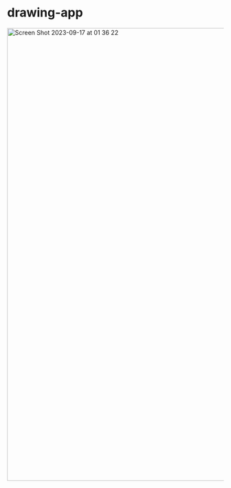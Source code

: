 # drawing-app

<img width="1054" alt="Screen Shot 2023-09-17 at 01 36 22" src="https://github.com/ethsmaa/drawing-app/assets/104065755/da61e11f-ded1-42e7-924b-961142c2da32">
